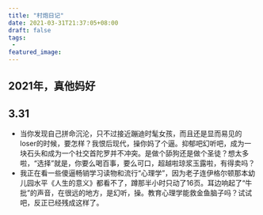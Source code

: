 ```yaml
---
title: "村炮日记"
date: 2021-03-31T21:37:05+08:00
draft: false
tags:
 - 
featured_image:
---
```

## 2021年，真他妈好
## 3.31
- 当你发现自己拼命沉沦，只不过接近蹦迪时髦女孩，而且还是显而易见的loser的时候，要怎样？我恨后现代，操你妈了个逼。抑郁吧幻听吧，成为一块石头和成为一个社交首陀罗并不冲突。是做个舔狗还是做个圣徒？想太多啦，“选择”就是，你要么喝百事，要么可口，超越啦琼浆玉露啦，有得卖吗？
- 我正在看一些傻逼畅销学习读物和流行“心理学”，因为老子连伊格尔顿那本幼儿园水平《人生的意义》都看不了，蹲那半小时只动了16页。耳边响起了“牛批”的声音，在很远的地方，是幻听，操。教育心理学能救金鱼脑子吗？试试吧，反正已经残成这样了。